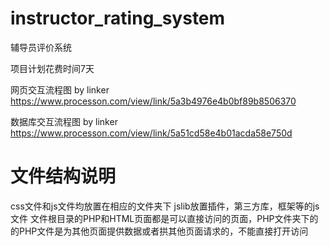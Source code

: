 # instructor_rating_system
辅导员评价系统

项目计划花费时间7天

网页交互流程图 by linker
https://www.processon.com/view/link/5a3b4976e4b0bf89b8506370

数据库交互流程图 by linker
https://www.processon.com/view/link/5a51cd58e4b01acda58e750d

# 文件结构说明
css文件和js文件均放置在相应的文件夹下
jslib放置插件，第三方库，框架等的js文件
文件根目录的PHP和HTML页面都是可以直接访问的页面，PHP文件夹下的的PHP文件是为其他页面提供数据或者拱其他页面请求的，不能直接打开访问
